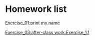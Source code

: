 # Homework list
[Exercise_01:print my name](https://github.com/dadiancjw/compuational_physics_N2015301890053/blob/master/exercise01.py)

[Exercise_03:after-class work:Exercise_1.1](http://www.jianshu.com/p/c62478ab6f2d)
